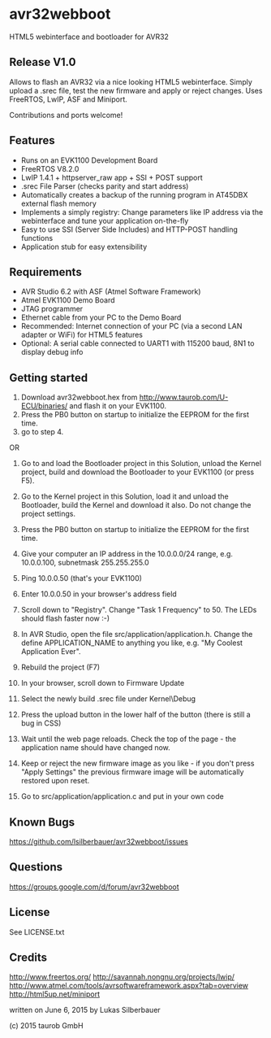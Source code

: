 # avr32webboot

HTML5 webinterface and bootloader for AVR32

## Release V1.0

Allows to flash an AVR32 via a nice looking HTML5 webinterface. 
Simply upload a .srec file, test the new firmware and apply or reject changes.
Uses FreeRTOS, LwIP, ASF and Miniport.

Contributions and ports welcome!

## Features

* Runs on an EVK1100 Development Board
* FreeRTOS V8.2.0
* LwIP 1.4.1 + httpserver_raw app + SSI + POST support
* .srec File Parser (checks parity and start address)
* Automatically creates a backup of the running program in AT45DBX external flash memory
* Implements a simply registry: Change parameters like IP address via the webinterface and tune your application on-the-fly
* Easy to use SSI (Server Side Includes) and HTTP-POST handling functions
* Application stub for easy extensibility

## Requirements

* AVR Studio 6.2 with ASF (Atmel Software Framework)
* Atmel EVK1100 Demo Board
* JTAG programmer
* Ethernet cable from your PC to the Demo Board
* Recommended: Internet connection of your PC (via a second LAN adapter or WiFi) for HTML5 features
* Optional: A serial cable connected to UART1 with 115200 baud, 8N1 to display debug info

## Getting started

1. Download avr32webboot.hex from http://www.taurob.com/U-ECU/binaries/ and flash it on your EVK1100. 
2. Press the PB0 button on startup to initialize the EEPROM for the first time.
3. go to step 4.

OR

1. Go to and load the Bootloader project in this Solution, unload the Kernel project, build and download the Bootloader to your EVK1100 (or press F5).
2. Go to the Kernel project in this Solution, load it and unload the Bootloader, build the Kernel and download it also. Do not change the project settings.
3. Press the PB0 button on startup to initialize the EEPROM for the first time.

4. Give your computer an IP address in the 10.0.0.0/24 range, e.g. 10.0.0.100, subnetmask 255.255.255.0
5. Ping 10.0.0.50 (that's your EVK1100)
6. Enter 10.0.0.50 in your browser's address field
7. Scroll down to "Registry". Change "Task 1 Frequency" to 50. The LEDs should flash faster now :-)
8. In AVR Studio, open the file src/application/application.h. Change the define APPLICATION_NAME to anything you like, e.g. "My Coolest Application Ever".
9. Rebuild the project (F7)
10. In your browser, scroll down to Firmware Update
11. Select the newly build .srec file under Kernel\Debug
12. Press the upload button in the lower half of the button (there is still a bug in CSS)
13. Wait until the web page reloads. Check the top of the page - the application name should have changed now.
14. Keep or reject the new firmware image as you like - if you don't press "Apply Settings" the previous firmware image will be automatically restored upon reset.
15. Go to src/application/application.c and put in your own code 

## Known Bugs

https://github.com/lsilberbauer/avr32webboot/issues

## Questions

https://groups.google.com/d/forum/avr32webboot

## License

See LICENSE.txt

## Credits

http://www.freertos.org/
http://savannah.nongnu.org/projects/lwip/
http://www.atmel.com/tools/avrsoftwareframework.aspx?tab=overview
http://html5up.net/miniport


written on June 6, 2015 by Lukas Silberbauer


(c) 2015 taurob GmbH